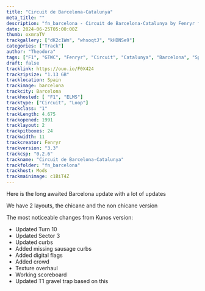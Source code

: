```yaml
---
title: "Circuit de Barcelona-Catalunya"
meta_title: ""
description: "fn_barcelona - Circuit de Barcelona-Catalunya by Fenryr for assetto corsa"
date: 2024-06-25T05:00:00Z
thumb: oxmraTV
trackgallery: ["dK2c1Wm", "whsoqtJ", "kHDNSe9"]
categories: ["Track"]
author: "Theodora"
tags: ["F1", "GTWC", "Fenryr", "Circuit", "Catalunya", "Barcelona", "Spanish GP", "Loop"]
draft: false
tracklink: https://ouo.io/F0X424
trackzipsize: "1.13 GB"
tracklocation: Spain
trackimage: barcelona
trackcity: Barcelona
trackhosted: [ "F1", "ELMS"]
tracktype: ["Circuit", "Loop"]
trackclass: "1" 
trackLength: 4.675
trackopened: 1991
tracklayout: 2
trackpitboxes: 24
trackwidth: 11
trackcreator: Fenryr
trackversion: "3.3"
trackcsp: "0.2.6"
trackname: "Circuit de Barcelona-Catalunya"
trackfolder: "fn_barcelona"
trackhost: Mods
trackmainimage: c1BiT4Z
---
```


Here is the long awaited Barcelona update with a lot of updates

We have 2 layouts, the chicane and the non chicane version

The most noticeable changes from Kunos version:
- Updated Turn 10
- Updated Sector 3
- Updated curbs
- Added missing sausage curbs
- Added digital flags
- Added crowd
- Texture overhaul
- Working scoreboard
- Updated T1 gravel trap based on this
